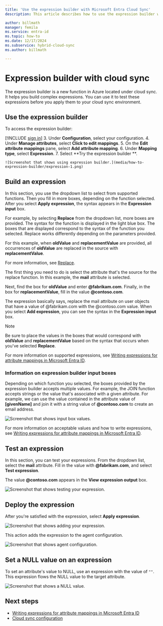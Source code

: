```yaml
---
title: 'Use the expression builder with Microsoft Entra Cloud Sync'
description: This article describes how to use the expression builder with cloud sync.

author: billmath
manager: femila
ms.service: entra-id
ms.topic: how-to
ms.date: 12/17/2024
ms.subservice: hybrid-cloud-sync
ms.author: billmath

---
```


# Expression builder with cloud sync
The expression builder is a new function in Azure located under cloud sync. It helps you build complex expressions. You can use it to test these expressions before you apply them to your cloud sync environment.

## Use the expression builder
To access the expression builder:

 [!INCLUDE [sign in](~/includes/cloud-sync-sign-in.md)]
 3. Under **Configuration**, select your configuration.
 4. Under **Manage attributes**, select **Click to edit mappings**.
 5. On the **Edit attribute mappings** pane, select **Add attribute mapping**.
 6. Under **Mapping type**, select **Expression**.
 7. Select **Try the expression builder **.
 
    ![Screenshot that shows using expression builder.](media/how-to-expression-builder/expression-1.png)

## Build an expression
In this section, you use the dropdown list to select from supported functions. Then you fill in more boxes, depending on the function selected. After you select **Apply expression**, the syntax appears in the **Expression input** box.

For example, by selecting **Replace** from the dropdown list, more boxes are provided. The syntax for the function is displayed in the light blue box. The boxes that are displayed correspond to the syntax of the function you selected. Replace works differently depending on the parameters provided.

For this example, when **oldValue** and **replacementValue** are provided, all occurrences of **oldValue** are replaced in the source with **replacementValue**.

For more information, see [Replace](reference-expressions.md#replace).

The first thing you need to do is select the attribute that's the source for the replace function. In this example, the **mail** attribute is selected.

Next, find the box for **oldValue** and enter **@fabrikam.com**. Finally, in the box for **replacementValue**, fill in the value **@contoso.com**.

The expression basically says, replace the mail attribute on user objects that have a value of @fabrikam.com with the @contoso.com value. When you select **Add expression**, you can see the syntax in the **Expression input** box.

>[!NOTE]
>Be sure to place the values in the boxes that would correspond with **oldValue** and **replacementValue** based on the syntax that occurs when you've selected **Replace**.

For more information on supported expressions, see [Writing expressions for attribute mappings in Microsoft Entra ID](reference-expressions.md).

### Information on expression builder input boxes
Depending on which function you selected, the boxes provided by the expression builder accepts multiple values. For example, the JOIN function accepts strings or the value that's associated with a given attribute. For example, we can use the value contained in the attribute value of **[givenName]** and join it with a string value of **@contoso.com** to create an email address.

  ![Screenshot that shows input box values.](media/how-to-expression-builder/expression-8.png)

For more information on acceptable values and how to write expressions, see [Writing expressions for attribute mappings in Microsoft Entra ID](reference-expressions.md).

## Test an expression
In this section, you can test your expressions. From the dropdown list, select the **mail** attribute. Fill in the value with **@fabrikam.com**, and select **Test expression**.

The value **@contoso.com** appears in the **View expression output** box.

 ![Screenshot that shows testing your expression.](media/how-to-expression-builder/expression-4.png)

## Deploy the expression
After you're satisfied with the expression, select **Apply expression**.

![Screenshot that shows adding your expression.](media/how-to-expression-builder/expression-5.png)

This action adds the expression to the agent configuration.

![Screenshot that shows agent configuration.](media/how-to-expression-builder/expression-6.png)

## Set a NULL value on an expression
To set an attribute's value to NULL, use an expression with the value of `""`. This expression flows the NULL value to the target attribute.

![Screenshot that shows a NULL value.](media/how-to-expression-builder/expression-7.png)


## Next steps 

- [Writing expressions for attribute mappings in Microsoft Entra ID](reference-expressions.md)
- [Cloud sync configuration](how-to-configure.md)

